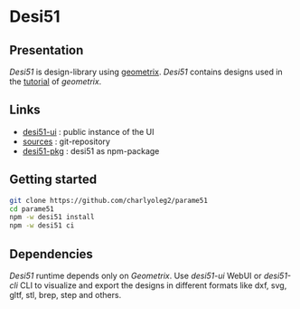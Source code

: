 Desi51
======


Presentation
------------

*Desi51* is design-library using [geometrix](https://www.npmjs.com/package/geometrix).
*Desi51* contains designs used in the [tutorial](https://charlyoleg2.github.io/parametrix/docs/geom_tutorial) of *geometrix*.


Links
-----

- [desi51-ui](https://charlyoleg2.github.io/parame51/) : public instance of the UI
- [sources](https://github.com/charlyoleg2/parame51) : git-repository
- [desi51-pkg](https://www.npmjs.com/package/desi51) : desi51 as npm-package


Getting started
---------------

```bash
git clone https://github.com/charlyoleg2/parame51
cd parame51
npm -w desi51 install
npm -w desi51 ci
```

Dependencies
------------

*Desi51* runtime depends only on *Geometrix*. Use *desi51-ui* WebUI or *desi51-cli* CLI to visualize and export the designs in different formats like dxf, svg, gltf, stl, brep, step and others.

